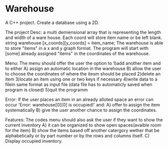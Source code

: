 # Warehouse
A C++ project. Create a database using a 2D.

The project
Desc: a multi demiensional array that is representing the length and width of a ware house. 
    Each coord will store item name or be left blank.
    string warehouse [x_coords][y_coords] = item_name; 
    The warehouse is able to store "items" in a x and y graph format. 
    The program will start with [some] already assigned "items" in the coordinates of the warehouse. 
    
Menu: The menu should offer the user the option to 
    1)add another item and to either 
        A) assign an automatic location in the warehouse
        B) allow the user to choose the coordinates of where the itesm should be placed 
    2)delete an item
    3)locate an item using one or two keys if necessary
    4)write data to a filein same format as input file (data file has to automaticly saved when program is closed)
    5)quit the programm
    
Error: If the user places an item in an already alloted space an error can occur 'Error: warehouse[0][0] is occupied!' and:
    A) offer to assign the item systematically
    B) give the user another chance to assign the coordinates. 
            
Features: The codes menu should also ask the user if they want to show the current inventory
    A) it can be organized to show open spaces(avaible room for the item)
    B) show the items based off another catergory wether that be alphabetically or by part number or by the rows and columns itself.
    C) Display occupied inventory.
    
